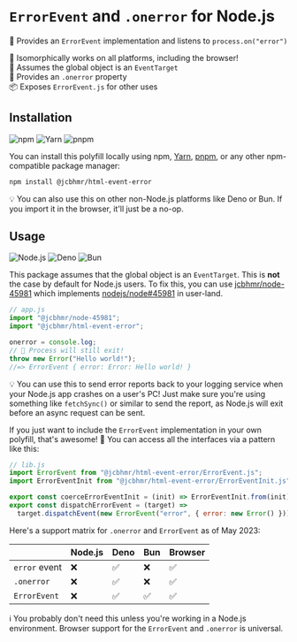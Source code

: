 # `ErrorEvent` and `.onerror` for Node.js

🌋 Provides an `ErrorEvent` implementation and listens to `process.on("error")`

🧊 Isomorphically works on all platforms, including the browser! \
🛑 Assumes the global object is an `EventTarget` \
🌋 Provides an `.onerror` property \
📦 Exposes `ErrorEvent.js` for other uses

## Installation

![npm](https://img.shields.io/static/v1?style=for-the-badge&message=npm&color=CB3837&logo=npm&logoColor=FFFFFF&label=)
![Yarn](https://img.shields.io/static/v1?style=for-the-badge&message=Yarn&color=2C8EBB&logo=Yarn&logoColor=FFFFFF&label=)
![pnpm](https://img.shields.io/static/v1?style=for-the-badge&message=pnpm&color=222222&logo=pnpm&logoColor=F69220&label=)

You can install this polyfill locally using npm, [Yarn], [pnpm], or any other
npm-compatible package manager:

```sh
npm install @jcbhmr/html-event-error
```

💡 You can also use this on other non-Node.js platforms like Deno or Bun. If you
import it in the browser, it'll just be a no-op.

## Usage

![Node.js](https://img.shields.io/static/v1?style=for-the-badge&message=Node.js&color=339933&logo=Node.js&logoColor=FFFFFF&label=)
![Deno](https://img.shields.io/static/v1?style=for-the-badge&message=Deno&color=000000&logo=Deno&logoColor=FFFFFF&label=)
![Bun](https://img.shields.io/static/v1?style=for-the-badge&message=Bun&color=000000&logo=Bun&logoColor=FFFFFF&label=)

This package assumes that the global object is an `EventTarget`. This is **not**
the case by default for Node.js users. To fix this, you can use
[jcbhmr/node-45981] which implements [nodejs/node#45981] in user-land.

```js
// app.js
import "@jcbhmr/node-45981";
import "@jcbhmr/html-event-error";

onerror = console.log;
// 🛑 Process will still exit!
throw new Error("Hello world!");
//=> ErrorEvent { error: Error: Hello world! }
```

💡 You can use this to send error reports back to your logging service when your
Node.js app crashes on a user's PC! Just make sure you're using something like
`fetchSync()` or similar to send the report, as Node.js will exit before an
async request can be sent.

If you just want to include the `ErrorEvent` implementation in your own
polyfill, that's awesome! 🙌 You can access all the interfaces via a pattern
like this:

```js
// lib.js
import ErrorEvent from "@jcbhmr/html-event-error/ErrorEvent.js";
import ErrorEventInit from "@jcbhmr/html-event-error/ErrorEventInit.js";

export const coerceErrorEventInit = (init) => ErrorEventInit.from(init);
export const dispatchErrorEvent = (target) =>
  target.dispatchEvent(new ErrorEvent("error", { error: new Error() }));
```

Here's a support matrix for `.onerror` and `ErrorEvent` as of May 2023:

|               | Node.js | Deno | Bun | Browser |
| ------------- | ------- | ---- | --- | ------- |
| `error` event | ❌      | ✅   | ❌  | ✅      |
| `.onerror`    | ❌      | ✅   | ❌  | ✅      |
| `ErrorEvent`  | ❌      | ✅   | ✅  | ✅      |

ℹ You probably don't need this unless you're working in a Node.js environment.
Browser support for the `ErrorEvent` and `.onerror` is universal.

<!-- prettier-ignore-start -->
[jcbhmr/node-45981]: https://github.com/jcbhmr/node-45981#readme
[nodejs/node#45981]: https://github.com/nodejs/node/issues/45981
[Yarn]: https://yarnpkg.com/
[pnpm]: https://pnpm.io/
<!-- prettier-ignore-end -->
